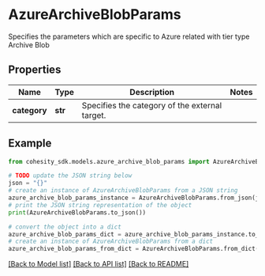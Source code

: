 # AzureArchiveBlobParams

Specifies the parameters which are specific to Azure related with tier type Archive Blob

## Properties

Name | Type | Description | Notes
------------ | ------------- | ------------- | -------------
**category** | **str** | Specifies the category of the external target. | 

## Example

```python
from cohesity_sdk.models.azure_archive_blob_params import AzureArchiveBlobParams

# TODO update the JSON string below
json = "{}"
# create an instance of AzureArchiveBlobParams from a JSON string
azure_archive_blob_params_instance = AzureArchiveBlobParams.from_json(json)
# print the JSON string representation of the object
print(AzureArchiveBlobParams.to_json())

# convert the object into a dict
azure_archive_blob_params_dict = azure_archive_blob_params_instance.to_dict()
# create an instance of AzureArchiveBlobParams from a dict
azure_archive_blob_params_from_dict = AzureArchiveBlobParams.from_dict(azure_archive_blob_params_dict)
```
[[Back to Model list]](../README.md#documentation-for-models) [[Back to API list]](../README.md#documentation-for-api-endpoints) [[Back to README]](../README.md)


